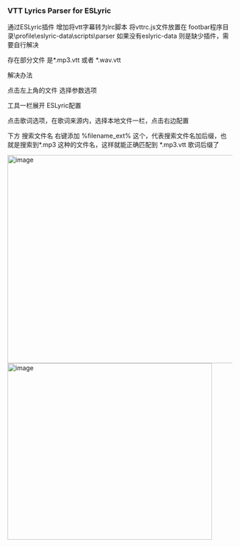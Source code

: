 ### VTT Lyrics Parser for ESLyric

通过ESLyric插件 增加将vtt字幕转为lrc脚本
将vttrc.js文件放置在 footbar程序目录\profile\eslyric-data\scripts\parser
如果没有eslyric-data 则是缺少插件，需要自行解决



存在部分文件 是*.mp3.vtt 或者 *.wav.vtt

解决办法

点击左上角的文件 选择参数选项

工具一栏展开 ESLyric配置

点击歌词选项，在歌词来源内，选择本地文件一栏，点击右边配置

下方 搜索文件名 右键添加 %filename_ext% 这个，代表搜索文件名加后缀，也就是搜索到*.mp3 这种的文件名，这样就能正确匹配到 *.mp3.vtt 歌词后缀了

<img width="735" height="467" alt="image" src="https://github.com/user-attachments/assets/3e9b9cc7-0d6c-4c98-a482-9bd986d3b137" />
<img width="458" height="396" alt="image" src="https://github.com/user-attachments/assets/da600dd3-f6e4-4e55-931a-1ed46cc14c28" />
